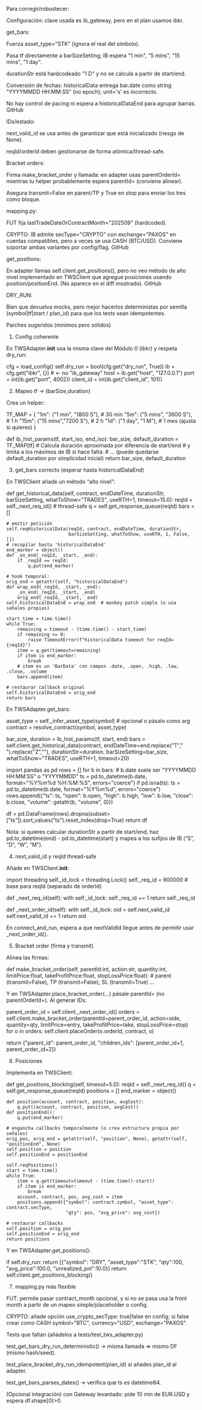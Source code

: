 Para corregir/robustecer:

Configuración: clave usada es ib_gateway, pero en el plan usamos ibkr.

get_bars:

Fuerza asset_type="STK" (ignora el real del símbolo).

Pasa tf directamente a barSizeSetting; IB espera "1 min", "5 mins", "15 mins", "1 day".

durationStr está hardcodeado "1 D" y no se calcula a partir de start/end.

Conversión de fechas: historicalData entrega bar.date como string "YYYYMMDD HH:MM:SS" (no epoch); unit='s' es incorrecto.

No hay control de pacing ni espera a historicalDataEnd para agrupar barras. 
GitHub

IDs/estado:

next_valid_id se usa antes de garantizar que está inicializado (riesgo de None).

reqId/orderId deben gestionarse de forma atómica/thread-safe.

Bracket orders:

Firma make_bracket_order y llamada: en adapter usas parentOrderId= mientras tu helper probablemente espera parentId= (conviene alinear).

Asegura transmit=False en parent/TP y True en stop para enviar los tres como bloque.

mapping.py:

FUT fija lastTradeDateOrContractMonth="202509" (hardcoded).

CRYPTO: IB admite secType="CRYPTO" con exchange="PAXOS" en cuentas compatibles, pero a veces se usa CASH (BTC/USD). Conviene soportar ambas variantes por config/flag. 
GitHub

get_positions:

En adapter llamas self.client.get_positions(), pero no veo método de alto nivel implementado en TWSClient que agregue posiciones usando position/positionEnd. (No aparece en el diff mostrado). 
GitHub

DRY_RUN:

Bien que devuelva mocks, pero mejor hacerlos deterministas por semilla (symbol|tf|start / plan_id) para que los tests sean idempotentes.

Parches sugeridos (mínimos pero sólidos)
1) Config coherente

En TWSAdapter.__init__ usa la misma clave del Módulo 0 (ibkr) y respeta dry_run:

cfg = load_config()
self.dry_run = bool(cfg.get("dry_run", True))
ib = cfg.get("ibkr", {})  # <- no "ib_gateway"
host = ib.get("host", "127.0.0.1")
port = int(ib.get("port", 4002))
client_id = int(ib.get("client_id", 101))

2) Mapeo tf → (barSize,duration)

Crea un helper:

TF_MAP = {
    "1m":  ("1 min",  "1800 S"),   # 30 min
    "5m":  ("5 mins", "3600 S"),   # 1 h
    "15m": ("15 mins","7200 S"),   # 2 h
    "1d":  ("1 day",  "1 M"),      # 1 mes (ajusta si quieres)
}

def ib_hist_params(tf, start_iso, end_iso):
    bar_size, default_duration = TF_MAP[tf]
    # Calcula duración aproximada por diferencia de start/end
    # y limita a los máximos de IB si hace falta:
    # ... (puede quedarse default_duration por simplicidad inicial)
    return bar_size, default_duration

3) get_bars correcto (esperar hasta historicalDataEnd)

En TWSClient añade un método “alto nivel”:

def get_historical_data(self, contract, endDateTime, durationStr, barSizeSetting,
                        whatToShow="TRADES", useRTH=1, timeout=15.0):
    reqId = self._next_req_id()  # thread-safe
    q = self.get_response_queue(reqId)
    bars = []

    # emitir petición
    self.reqHistoricalData(reqId, contract, endDateTime, durationStr,
                           barSizeSetting, whatToShow, useRTH, 1, False, [])
    # recopilar hasta 'historicalDataEnd'
    end_marker = object()
    def _on_end(_reqId, _start, _end):
        if _reqId == reqId:
            q.put(end_marker)

    # hook temporal:
    orig_end = getattr(self, "historicalDataEnd")
    def wrap_end(_reqId, _start, _end):
        _on_end(_reqId, _start, _end)
        orig_end(_reqId, _start, _end)
    self.historicalDataEnd = wrap_end  # monkey patch simple (o usa señales propias)

    start_time = time.time()
    while True:
        remaining = timeout - (time.time() - start_time)
        if remaining <= 0:
            raise TimeoutError(f"historicalData timeout for reqId={reqId}")
        item = q.get(timeout=remaining)
        if item is end_marker:
            break
        # item es un 'BarData' con campos .date, .open, .high, .low, .close, .volume
        bars.append(item)

    # restaurar callback original
    self.historicalDataEnd = orig_end
    return bars


En TWSAdapter.get_bars:

asset_type = self._infer_asset_type(symbol)  # opcional o pásalo como arg
contract = resolve_contract(symbol, asset_type)

bar_size, duration = ib_hist_params(tf, start, end)
bars = self.client.get_historical_data(contract,
                                       endDateTime=end.replace("T"," ").replace("Z",""),
                                       durationStr=duration,
                                       barSizeSetting=bar_size,
                                       whatToShow="TRADES",
                                       useRTH=1, timeout=20)

import pandas as pd
rows = []
for b in bars:
    # b.date suele ser "YYYYMMDD  HH:MM:SS" o "YYYYMMDD"
    ts = pd.to_datetime(b.date, format="%Y%m%d  %H:%M:%S", errors="coerce")
    if pd.isna(ts):
        ts = pd.to_datetime(b.date, format="%Y%m%d", errors="coerce")
    rows.append({"ts": ts, "open": b.open, "high": b.high,
                 "low": b.low, "close": b.close, "volume": getattr(b, "volume", 0)})

df = pd.DataFrame(rows).dropna(subset=["ts"]).sort_values("ts").reset_index(drop=True)
return df


Nota: si quieres calcular durationStr a partir de start/end, haz pd.to_datetime(end) - pd.to_datetime(start) y mapea a los sufijos de IB (“S”, “D”, “W”, “M”).

4) next_valid_id y reqId thread-safe

Añade en TWSClient.__init__:

import threading
self._id_lock = threading.Lock()
self._req_id = 900000  # base para reqId (separado de orderId)

def _next_req_id(self):
    with self._id_lock:
        self._req_id += 1
        return self._req_id

def _next_order_id(self):
    with self._id_lock:
        oid = self.next_valid_id
        self.next_valid_id += 1
        return oid


En connect_and_run, espera a que nextValidId llegue antes de permitir usar _next_order_id().

5) Bracket order (firma y transmit)

Alinea las firmas:

def make_bracket_order(self, parentId:int, action:str, quantity:int,
                       limitPrice:float, takeProfitPrice:float, stopLossPrice:float):
    # parent (transmit=False), TP (transmit=False), SL (transmit=True)
    ...


Y en TWSAdapter.place_bracket_order(...) pásale parentId= (no parentOrderId=). Al generar IDs:

parent_order_id = self.client._next_order_id()
orders = self.client.make_bracket_order(parentId=parent_order_id, action=side,
                                        quantity=qty, limitPrice=entry,
                                        takeProfitPrice=take, stopLossPrice=stop)
for o in orders:
    self.client.placeOrder(o.orderId, contract, o)

return {"parent_id": parent_order_id,
        "children_ids": [parent_order_id+1, parent_order_id+2]}

6) Posiciones

Implementa en TWSClient:

def get_positions_blocking(self, timeout=5.0):
    reqId = self._next_req_id()
    q = self.get_response_queue(reqId)
    positions = []
    end_marker = object()

    def position(account, contract, position, avgCost):
        q.put((account, contract, position, avgCost))
    def positionEnd():
        q.put(end_marker)

    # engancha callbacks temporalmente (o crea estructura propia por señales)
    orig_pos, orig_end = getattr(self, "position", None), getattr(self, "positionEnd", None)
    self.position = position
    self.positionEnd = positionEnd

    self.reqPositions()
    start = time.time()
    while True:
        item = q.get(timeout=timeout - (time.time()-start))
        if item is end_marker:
            break
        account, contract, pos, avg_cost = item
        positions.append({"symbol": contract.symbol, "asset_type": contract.secType,
                          "qty": pos, "avg_price": avg_cost})

    # restaurar callbacks
    self.position = orig_pos
    self.positionEnd = orig_end
    return positions


Y en TWSAdapter.get_positions():

if self.dry_run:
    return [{"symbol": "DRY", "asset_type":"STK", "qty":100, "avg_price":100.0, "unrealized_pnl":10.0}]
return self.client.get_positions_blocking()

7) mapping.py más flexible

FUT: permite pasar contract_month opcional, y si no se pasa usa la front month a partir de un mapeo simple/placeholder o config.

CRYPTO: añade opción use_crypto_secType: true|false en config; si false crear como CASH symbol="BTC", currency="USD", exchange="PAXOS".

Tests que faltan (añádelos a tests/test_tws_adapter.py)

test_get_bars_dry_run_deterministic() → misma llamada ⇒ mismo DF (mismo hash/seed).

test_place_bracket_dry_run_idempotent(plan_id) si añades plan_id al adapter.

test_get_bars_parses_dates() → verifica que ts es datetime64.

(Opcional integración) con Gateway levantado: pide 10 min de EUR.USD y espera df.shape[0]>0.